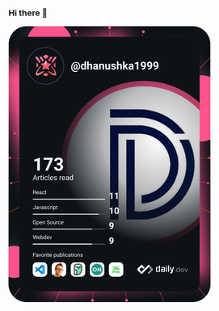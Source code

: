 ### Hi there 👋

<a href="https://app.daily.dev/dhanushka1999"><img src="https://github.com/dhanushka1999/dhanushka1999/blob/master/devcard.svg" width="400" alt="Tharindu Dhanushka's Dev Card"/></a>
